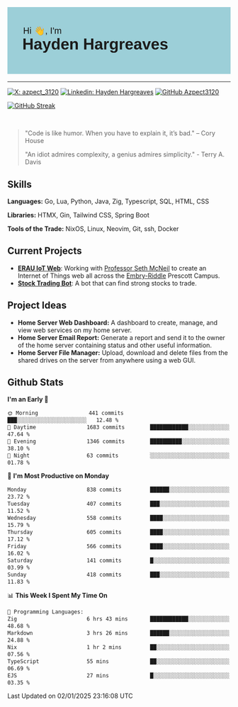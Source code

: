 ![Hayden Hargreaves](https://github.com/Azpect3120/Azpect3120/blob/master/download.png?raw=true)

<hr>

[![X: azpect_3120](https://img.shields.io/twitter/follow/azpect_3120?style=social)](https://x.com/azpect_3120)
[![Linkedin: Hayden Hargreaves](https://img.shields.io/badge/-Hayden%20Hargreaves-blue?style=flat-square&logo=Linkedin&logoColor=white&link=https://www.linkedin.com/in/hayden-hargreaves-37b2802a4/)](https://www.linkedin.com/in/hayden-hargreaves-37b2802a4/)
[![GitHub Azpect3120](https://img.shields.io/github/followers/azpect3120?label=follow&style=social)](https://github.com/azpect3120)

[![GitHub Streak](https://streak-stats.demolab.com?user=Azpect3120&theme=rose-pine)](https://git.io/streak-stats)

<br>

> "Code is like humor. When you have to explain it, it’s bad." – Cory House
> 
> "An idiot admires complexity, a genius admires simplicity." - Terry A. Davis


## Skills
**Languages:** Go, Lua, Python, Java, Zig, Typescript, SQL, HTML, CSS 

**Libraries:** HTMX, Gin, Tailwind CSS, Spring Boot

**Tools of the Trade:** NixOS, Linux, Neovim, Git, ssh, Docker


## Current Projects 
- **[ERAU IoT Web](https://github.com/Azpect3120/InternetOfThings)**: Working with [Professor Seth McNeil](https://github.com/semcneil) to create an Internet of Things web all across the [Embry-Riddle](https://erau.edu) Prescott Campus.
- **[Stock Trading Bot](https://github.com/Azpect3120/TradingBot)**: A bot that can find strong stocks to trade.


## Project Ideas
- **Home Server Web Dashboard:** A dashboard to create, manage, and view web services on my home server.
- **Home Server Email Report:** Generate a report and send it to the owner of the home server containing status and other useful information.
- **Home Server File Manager:** Upload, download and delete files from the shared drives on the server from anywhere using a web GUI.


## Github Stats

<!--START_SECTION:waka-->
**I'm an Early 🐤** 

```text
🌞 Morning                441 commits         ███░░░░░░░░░░░░░░░░░░░░░░   12.48 % 
🌆 Daytime                1683 commits        ████████████░░░░░░░░░░░░░   47.64 % 
🌃 Evening                1346 commits        ██████████░░░░░░░░░░░░░░░   38.10 % 
🌙 Night                  63 commits          ░░░░░░░░░░░░░░░░░░░░░░░░░   01.78 % 
```
📅 **I'm Most Productive on Monday** 

```text
Monday                   838 commits         ██████░░░░░░░░░░░░░░░░░░░   23.72 % 
Tuesday                  407 commits         ███░░░░░░░░░░░░░░░░░░░░░░   11.52 % 
Wednesday                558 commits         ████░░░░░░░░░░░░░░░░░░░░░   15.79 % 
Thursday                 605 commits         ████░░░░░░░░░░░░░░░░░░░░░   17.12 % 
Friday                   566 commits         ████░░░░░░░░░░░░░░░░░░░░░   16.02 % 
Saturday                 141 commits         █░░░░░░░░░░░░░░░░░░░░░░░░   03.99 % 
Sunday                   418 commits         ███░░░░░░░░░░░░░░░░░░░░░░   11.83 % 
```


📊 **This Week I Spent My Time On** 

```text
💬 Programming Languages: 
Zig                      6 hrs 43 mins       ████████████░░░░░░░░░░░░░   48.68 % 
Markdown                 3 hrs 26 mins       ██████░░░░░░░░░░░░░░░░░░░   24.88 % 
Nix                      1 hr 2 mins         ██░░░░░░░░░░░░░░░░░░░░░░░   07.56 % 
TypeScript               55 mins             ██░░░░░░░░░░░░░░░░░░░░░░░   06.69 % 
EJS                      27 mins             █░░░░░░░░░░░░░░░░░░░░░░░░   03.35 % 
```


 Last Updated on 02/01/2025 23:16:08 UTC
<!--END_SECTION:waka-->
